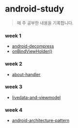 # android-study
> 매 주 공부한 내용을 기록합니다.

### week 1
* [android-decompress](study/week1/android-decompress.md)
* [onBindViewHolder()](study/week1/onBindViewHolder().md)

### week 2
* [about-handler](study/week2/about-handler.md)

### week 3
* [livedata-and-viewmodel](study/week3/livedata-and-viewmodel.md)

### week 4

- [android-architecture-pattern](study/week4/android-architecture-pattern.md)